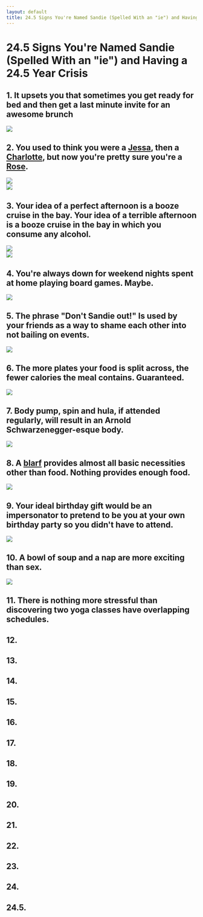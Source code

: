 ```yaml
---
layout: default
title: 24.5 Signs You're Named Sandie (Spelled With an "ie") and Having a 24.5 Year Crisis
---
```


24.5 Signs You're Named Sandie (Spelled With an "ie") and Having a 24.5 Year Crisis
====

## 1. It upsets you that sometimes you get ready for bed and then get a last minute invite for an awesome brunch

<img src="http://i.imgur.com/3PHN92C.gif">

## 2. You used to think you were a [Jessa](http://girls.wikia.com/wiki/Jessa_Johansson), then a [Charlotte](http://en.wikipedia.org/wiki/Charlotte_York), but now you're pretty sure you're a [Rose](http://en.wikipedia.org/wiki/Rose_Nylund).

<img src="http://i.imgur.com/ZxvGoSn.gif">
<br>
<img src="http://i.imgur.com/pUelPh0.gif">

## 3. Your idea of a perfect afternoon is a booze cruise in the bay. Your idea of a terrible afternoon is a booze cruise in the bay in which you consume any alcohol.

<img src="http://i.imgur.com/6Z3Wz2C.gif">
<br>
<img src="http://i.imgur.com/hVEie7V.gif">

## 4. You're always down for weekend nights spent at home playing board games. Maybe.

<img src="http://i.imgur.com/sOv1uUK.gif">

## 5. The phrase "Don't Sandie out!" Is used by your friends as a way to shame each other into not bailing on events.

<img src="http://i.imgur.com/UiRxfUH.gif">

## 6. The more plates your food is split across, the fewer calories the meal contains. Guaranteed.

<img src="http://i.imgur.com/KgtUDuj.jpg">

## 7. Body pump, spin and hula, if attended regularly, will result in an Arnold Schwarzenegger-esque body.

<img src="http://i.imgur.com/7ol8Jhm.gif">

## 8. A [blarf](http://store.americanapparel.net/the-circle-scarf_rsa0503s) provides almost all basic necessities other than food. Nothing provides enough food.

<img src="http://i.imgur.com/ybCMB6C.jpg">

## 9. Your ideal birthday gift would be an impersonator to pretend to be you at your own birthday party so you didn't have to attend.

<img src="http://i.imgur.com/xKoOpTA.jpg">

## 10. A bowl of soup and a nap are more exciting than sex.

<img src="http://i.imgur.com/MAUR9N5.gif">

## 11. There is nothing more stressful than discovering two yoga classes have overlapping schedules.

## 12. 

## 13. 

## 14. 

## 15. 

## 16. 

## 17. 

## 18. 

## 19.

## 20.

## 21. 

## 22. 

## 23.

## 24.

## 24.5.

